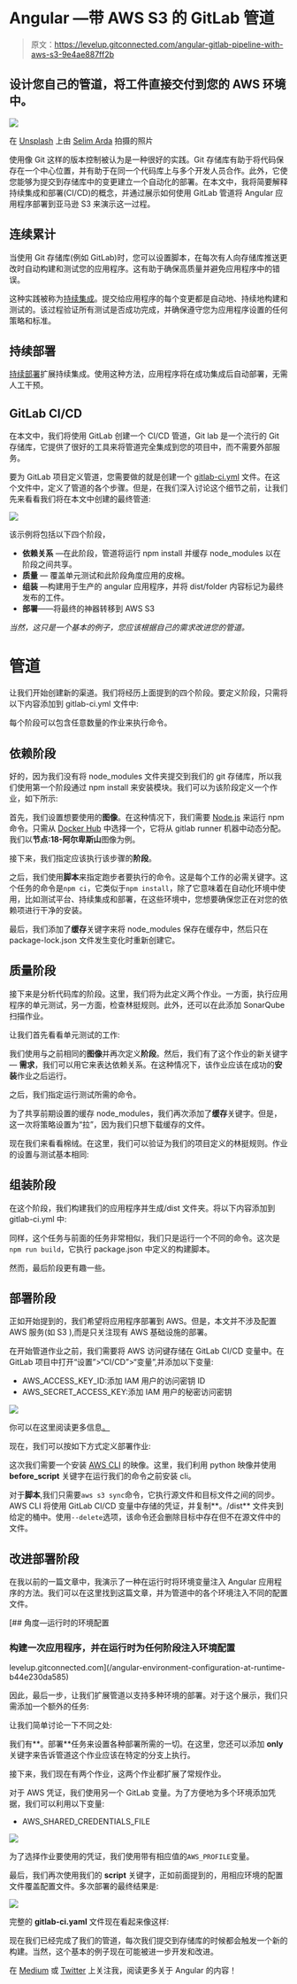 # Angular —带 AWS S3 的 GitLab 管道

> 原文：<https://levelup.gitconnected.com/angular-gitlab-pipeline-with-aws-s3-9e4ae887ff2b>

## 设计您自己的管道，将工件直接交付到您的 AWS 环境中。

![](img/13ec2acb1b2c4f465a4e3dc407ad6b24.png)

在 [Unsplash](https://unsplash.com/?utm_source=medium&utm_medium=referral) 上由 [Selim Arda](https://unsplash.com/@selimarda?utm_source=medium&utm_medium=referral) 拍摄的照片

使用像 Git 这样的版本控制被认为是一种很好的实践。Git 存储库有助于将代码保存在一个中心位置，并有助于在同一个代码库上与多个开发人员合作。此外，它使您能够为提交到存储库中的变更建立一个自动化的部署。在本文中，我将简要解释持续集成和部署(CI/CD)的概念，并通过展示如何使用 GitLab 管道将 Angular 应用程序部署到亚马逊 S3 来演示这一过程。

## 连续累计

当使用 Git 存储库(例如 GitLab)时，您可以设置脚本，在每次有人向存储库推送更改时自动构建和测试您的应用程序。这有助于确保高质量并避免应用程序中的错误。

这种实践被称为[持续集成](https://en.wikipedia.org/wiki/Continuous_integration)。提交给应用程序的每个变更都是自动地、持续地构建和测试的。该过程验证所有测试是否成功完成，并确保遵守您为应用程序设置的任何策略和标准。

## 持续部署

[持续部署](https://en.wikipedia.org/wiki/Continuous_deployment)扩展持续集成。使用这种方法，应用程序将在成功集成后自动部署，无需人工干预。

## GitLab CI/CD

在本文中，我们将使用 GitLab 创建一个 CI/CD 管道，Git lab 是一个流行的 Git 存储库，它提供了很好的工具来将管道完全集成到您的项目中，而不需要外部服务。

要为 GitLab 项目定义管道，您需要做的就是创建一个 [gitlab-ci.yml](https://docs.gitlab.com/ee/ci/yaml/) 文件。在这个文件中，定义了管道的各个步骤。但是，在我们深入讨论这个细节之前，让我们先来看看我们将在本文中创建的最终管道:

![](img/415ce5b7e8fa38d7e708d8d683656212.png)

该示例将包括以下四个阶段，

*   **依赖关系** —在此阶段，管道将运行 npm install 并缓存 node_modules 以在阶段之间共享。
*   **质量** — 覆盖单元测试和此阶段角度应用的皮棉。
*   **组装** —构建用于生产的 angular 应用程序，并将 dist/folder 内容标记为最终发布的工件。
*   **部署**——将最终的神器转移到 AWS S3

*当然，这只是一个基本的例子，您应该根据自己的需求改进您的管道。*

# 管道

让我们开始创建新的渠道。我们将经历上面提到的四个阶段。要定义阶段，只需将以下内容添加到 gitlab-ci.yml 文件中:

每个阶段可以包含任意数量的作业来执行命令。

## 依赖阶段

好的，因为我们没有将 node_modules 文件夹提交到我们的 git 存储库，所以我们使用第一个阶段通过 npm install 来安装模块。我们可以为该阶段定义一个作业，如下所示:

首先，我们设置想要使用的**图像**。在这种情况下，我们需要 [Node.js](https://nodejs.org/en/) 来运行 npm 命令。只需从 [Docker Hub](https://hub.docker.com/_/node) 中选择一个，它将从 gitlab runner 机器中动态分配。我们以**节点:18-阿尔卑斯山**图像为例。

接下来，我们指定应该执行该步骤的**阶段**。

之后，我们使用**脚本**来指定跑步者要执行的命令。这是每个工作的必需关键字。这个任务的命令是`npm ci`，它类似于`npm install`，除了它意味着在自动化环境中使用，比如测试平台、持续集成和部署，在这些环境中，您想要确保您正在对您的依赖项进行干净的安装。

最后，我们添加了**缓存**关键字来将 node_modules 保存在缓存中，然后只在 package-lock.json 文件发生变化时重新创建它。

## 质量阶段

接下来是分析代码库的阶段。这里，我们将为此定义两个作业。一方面，执行应用程序的单元测试，另一方面，检查林挺规则。此外，还可以在此添加 SonarQube 扫描作业。

让我们首先看看单元测试的工作:

我们使用与之前相同的**图像**并再次定义**阶段**。然后，我们有了这个作业的新关键字— **需求**，我们可以用它来表达依赖关系。在这种情况下，该作业应该在成功的**安装**作业之后运行。

之后，我们指定运行测试所需的命令。

为了共享前期设置的缓存 node_modules，我们再次添加了**缓存**关键字。但是，这一次将策略设置为“拉”，因为我们只想下载缓存的文件。

现在我们来看看棉绒。在这里，我们可以验证为我们的项目定义的林挺规则。作业的设置与测试基本相同:

## 组装阶段

在这个阶段，我们构建我们的应用程序并生成/dist 文件夹。将以下内容添加到 gitlab-ci.yml 中:

同样，这个任务与前面的任务非常相似，我们只是运行一个不同的命令。这次是`npm run build`，它执行 package.json 中定义的构建脚本。

然而，最后阶段更有趣一些。

## 部署阶段

正如开始提到的，我们希望将应用程序部署到 AWS。但是，本文并不涉及配置 AWS 服务(如 S3 ),而是只关注现有 AWS 基础设施的部署。

在开始管道作业之前，我们需要将 AWS 访问键存储在 GitLab CI/CD 变量中。在 GitLab 项目中打开“设置”>“CI/CD”>“变量”,并添加以下变量:

*   AWS_ACCESS_KEY_ID:添加 IAM 用户的访问密钥 ID
*   AWS_SECRET_ACCESS_KEY:添加 IAM 用户的秘密访问密钥

![](img/0e21a9fcd809b8311e3859e3e70533f7.png)

你可以在这里阅读更多信息[。](https://docs.gitlab.com/ee/ci/cloud_deployment/#authenticate-gitlab-with-aws)

现在，我们可以按如下方式定义部署作业:

这次我们需要一个安装 [AWS CLI](https://aws.amazon.com/de/cli/) 的映像。这里，我们利用 python 映像并使用 **before_script** 关键字在运行我们的命令之前安装 cli。

对于**脚本**,我们只需要`aws s3 sync`命令，它执行源文件和目标文件之间的同步。AWS CLI 将使用 GitLab CI/CD 变量中存储的凭证，并复制**。/dist** 文件夹到给定的桶中。使用`--delete`选项，该命令还会删除目标中存在但不在源文件中的文件。

## 改进部署阶段

在我以前的一篇文章中，我演示了一种在运行时将环境变量注入 Angular 应用程序的方法。我们可以在这里找到这篇文章，并为管道中的各个环境注入不同的配置文件。

[](/angular-environment-configuration-at-runtime-b44e230da585) [## 角度—运行时的环境配置

### 构建一次应用程序，并在运行时为任何阶段注入环境配置

levelup.gitconnected.com](/angular-environment-configuration-at-runtime-b44e230da585) 

因此，最后一步，让我们扩展管道以支持多种环境的部署。对于这个展示，我们只需添加一个额外的任务:

让我们简单讨论一下不同之处:

我们有**。部署**任务来设置各种部署所需的一切。在这里，您还可以添加 **only** 关键字来告诉管道这个作业应该在特定的分支上执行。

接下来，我们现在有两个作业，这两个作业都扩展了常规作业。

对于 AWS 凭证，我们使用另一个 GitLab 变量。为了方便地为多个环境添加凭据，我们可以利用以下变量:

*   AWS_SHARED_CREDENTIALS_FILE

![](img/20429dd1416bd4def3fbe0b71a679c3a.png)

为了选择作业要使用的凭证，我们使用带有相应值的`AWS_PROFILE`变量。

最后，我们再次使用我们的 **script** 关键字，正如前面提到的，用相应环境的配置文件覆盖配置文件。多次部署的最终结果是:

![](img/94bf0e72740767b30a883a0c90bbc47e.png)

完整的 **gitlab-ci.yaml** 文件现在看起来像这样:

现在我们已经完成了我们的管道，每次我们提交到存储库的时候都会触发一个新的构建。当然，这个基本的例子现在可能被进一步开发和改进。

在 [Medium](https://saackef.com/) 或 [Twitter](https://twitter.com/sw3eks) 上关注我，阅读更多关于 Angular 的内容！